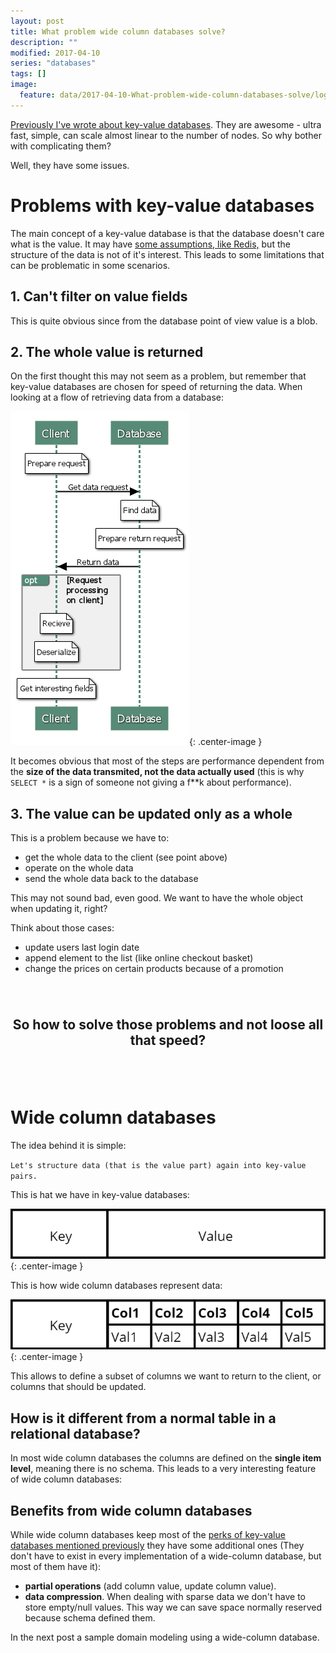 ```yaml
---
layout: post
title: What problem wide column databases solve?
description: ""
modified: 2017-04-10
series: "databases"
tags: []
image:
  feature: data/2017-04-10-What-problem-wide-column-databases-solve/logo.jpg
---
```


[Previously I've wrote about key-value databases](/Want-unlimited-scale-and-performanceThis-is-where-to-start/). They are awesome - ultra fast, simple, can scale almost linear to the number of nodes. So why bother with complicating them?

Well, they have some issues.
 
<!--MORE-->

# Problems with key-value databases

The main concept of a key-value database is that the database doesn't care what is the value. It may have [some assumptions, like Redis,](/Want-unlimited-scale-and-performanceThis-is-where-to-start) but the structure of the data is not of it's interest. This leads to some limitations that can be problematic in some scenarios.

## 1. Can't filter on value fields

This is quite obvious since from the database point of view value is a blob.

## 2. The whole value is returned

On the first thought this may not seem as a problem, but remember that key-value databases are chosen for speed of returning the data. When looking at a flow of retrieving data from a database:

![](/data/2017-04-10-What-problem-wide-column-databases-solve/database-request-flow.png){: .center-image }

It becomes obvious that most of the steps are performance dependent from the **size of the data transmited, not the data actually used** (this is why `SELECT *` is a sign of someone not giving a f**k about performance).  
 
## 3. The value can be updated only as a whole

This is a problem because we have to:

- get the whole data to the client (see point above)
- operate on the whole data
- send the whole data back to the database

This may not sound bad, even good. We want to have the whole object when updating it, right? 

Think about those cases:

- update users last login date
- append element to the list (like online checkout basket)
- change the prices on certain products because of a promotion

<br/>
<br/>
<p class="center-text" ><b> So how to solve those problems and not loose all that speed? </b></p>
<br/>
<br/>

# Wide column databases

The idea behind it is simple:

`Let's structure data (that is the value part) again into key-value pairs.`

This is hat we have in key-value databases:

![](/data/2017-04-10-What-problem-wide-column-databases-solve/key-value.png){: .center-image }

This is how wide column databases represent data:

![](/data/2017-04-10-What-problem-wide-column-databases-solve/wide-column.png){: .center-image }

This allows to define a subset of columns we want to return to the client, or columns that should be updated.

## How is it different from a normal table in a relational database?

In most wide column databases the columns are defined on the **single item level**, meaning there is no schema.
This leads to a very interesting feature of wide column databases:

## Benefits from wide column databases 

While wide column databases keep most of the [perks of key-value databases mentioned previously](/Want-unlimited-scale-and-performanceThis-is-where-to-start/) they have some additional ones (They don't have to exist in every implementation of a wide-column database, but most of them have it):

- **partial operations** (add column value, update column value).
- **data compression**. When dealing with sparse data we don't have to store empty/null values. This way we can save space normally reserved because schema defined them.

In the next post a sample domain modeling using a wide-column database. 

<style>
.center-image
{
    margin: 0 auto;
    display: block;
}
.center-text{
	text-align: center;
	font-size: 1.5em;
}
</style>

